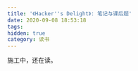 ```yaml
---
title: '《Hacker''s Delight》: 笔记与课后题'
date: 2020-09-08 18:53:18
tags: 
hidden: true
category: 读书
---
```


施工中，还在读。